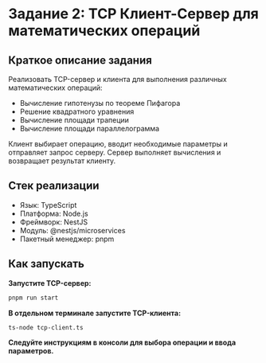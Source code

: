# Задание 2: TCP Клиент-Сервер для математических операций

## Краткое описание задания

Реализовать TCP-сервер и клиента для выполнения различных математических операций:

- Вычисление гипотенузы по теореме Пифагора
- Решение квадратного уравнения
- Вычисление площади трапеции
- Вычисление площади параллелограмма

Клиент выбирает операцию, вводит необходимые параметры и отправляет запрос серверу. Сервер выполняет вычисления и возвращает результат клиенту.

## Стек реализации

- Язык: TypeScript
- Платформа: Node.js
- Фреймворк: NestJS
- Модуль: @nestjs/microservices
- Пакетный менеджер: pnpm

## Как запускать

**Запустите TCP-сервер:**

```bash
pnpm run start
```

**В отдельном терминале запустите TCP-клиента:**

```bash
ts-node tcp-client.ts
```

**Следуйте инструкциям в консоли для выбора операции и ввода параметров.**
